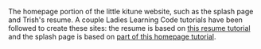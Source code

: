 The homepage portion of the little kitune website, such as the splash page and Trish's resume.  A couple Ladies Learning Code tutorials have been followed to create these sites: the resume is based on [this resume tutorial](https://github.com/discardthree/llc-css-fundamentals) and the splash page is based on [part of this homepage tutorial](https://github.com/discardthree/llc-html-css-multi-page-site).
